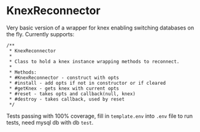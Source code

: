 # KnexReconnector

Very basic version of a wrapper for knex enabling switching databases on the
fly. Currently supports:

```
/**
 * KnexReconnector
 * 
 * Class to hold a knex instance wrapping methods to reconnect.
 * 
 * Methods:
 * #KnexReconnector - construct with opts
 * #install - add opts if not in constructor or if cleared
 * #getKnex - gets knex with current opts
 * #reset - takes opts and callback(null, knex)
 * #destroy - takes callback, used by reset
 */
```

Tests passing with 100% coverage, fill in `template.env` into `.env` file to
run tests, need mysql db with db `test`.
